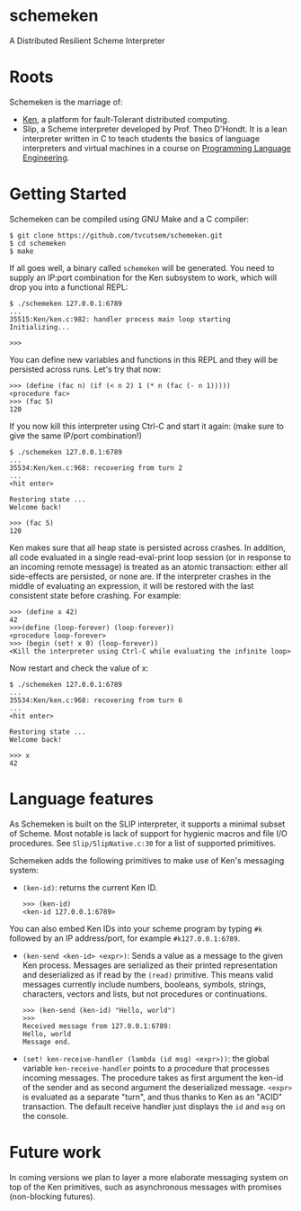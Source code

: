 schemeken
=========

A Distributed Resilient Scheme Interpreter

Roots
=====

Schemeken is the marriage of:

  * [Ken](http://ai.eecs.umich.edu/~tpkelly/Ken/), a platform for fault-Tolerant distributed computing.
  * Slip, a Scheme interpreter developed by Prof. Theo D'Hondt. It is a lean interpreter written in C to teach students the basics of language interpreters and virtual machines in a course on [Programming Language Engineering](http://soft.vub.ac.be/~tjdhondt/PLE).
  
Getting Started
===============

Schemeken can be compiled using GNU Make and a C compiler:

````console
$ git clone https://github.com/tvcutsem/schemeken.git
$ cd schemeken
$ make
````

If all goes well, a binary called `schemeken` will be generated.
You need to supply an IP:port combination for the Ken subsystem to work, which will drop you into a functional REPL:

````console
$ ./schemeken 127.0.0.1:6789
...
35515:Ken/ken.c:982: handler process main loop starting
Initializing...

>>>
````

You can define new variables and functions in this REPL and they will be persisted across runs.
Let's try that now:

````console
>>> (define (fac n) (if (< n 2) 1 (* n (fac (- n 1)))))
<procedure fac>
>>> (fac 5)
120
````

If you now kill this interpreter using Ctrl-C and start it again: (make sure to give the same IP/port combination!)

````console
$ ./schemeken 127.0.0.1:6789
...
35534:Ken/ken.c:968: recovering from turn 2
...
<hit enter>

Restoring state ...
Welcome back!

>>> (fac 5)
120
````

Ken makes sure that all heap state is persisted across crashes. In addition, all code evaluated in a single read-eval-print loop session (or in response to an incoming remote message) is treated as an atomic transaction: either all side-effects are persisted, or none are. If the interpreter crashes in the middle of evaluating an expression, it will be restored with the last consistent state before crashing. For example:

````console
>>> (define x 42)
42
>>>(define (loop-forever) (loop-forever))
<procedure loop-forever>
>>> (begin (set! x 0) (loop-forever))
<Kill the interpreter using Ctrl-C while evaluating the infinite loop>
````

Now restart and check the value of x:

````console
$ ./schemeken 127.0.0.1:6789
...
35534:Ken/ken.c:968: recovering from turn 6
...
<hit enter>

Restoring state ...
Welcome back!

>>> x
42
````

Language features
=================

As Schemeken is built on the SLIP interpreter, it supports a minimal subset of Scheme.
Most notable is lack of support for hygienic macros and file I/O procedures.
See `Slip/SlipNative.c:30` for a list of supported primitives.

Schemeken adds the following primitives to make use of Ken's messaging system:

* `(ken-id)`: returns the current Ken ID.

  ````console
  >>> (ken-id)
  <ken-id 127.0.0.1:6789>
  ````

You can also embed Ken IDs into your scheme program by typing `#k` followed by an IP address/port, for example `#k127.0.0.1:6789`.

* `(ken-send <ken-id> <expr>)`: Sends a value as a message to the given Ken process. Messages are serialized as their printed representation and deserialized as if read by the `(read)` primitive. This means valid messages currently include numbers, booleans, symbols, strings, characters, vectors and lists, but not procedures or continuations.

  ````console
  >>> (ken-send (ken-id) "Hello, world")
  >>>
  Received message from 127.0.0.1:6789:
  Hello, world
  Message end.
  ````

* `(set! ken-receive-handler (lambda (id msg) <expr>))`: the global variable `ken-receive-handler` points to a procedure that processes incoming messages. The procedure takes as first argument the ken-id of the sender and as second argument the deserialized message. `<expr>` is evaluated as a separate "turn", and thus thanks to Ken as an "ACID" transaction. The default receive handler just displays the `id` and `msg` on the console.

Future work
===========

In coming versions we plan to layer a more elaborate messaging system on top of the Ken primitives, such as asynchronous messages with promises (non-blocking futures).